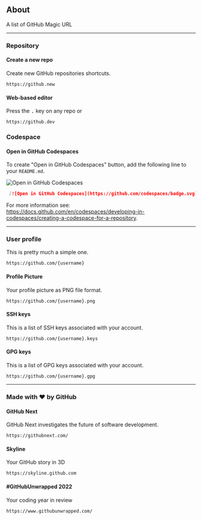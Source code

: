 ## About
A list of GitHub Magic URL

---

### Repository

#### Create a new repo
Create new GitHub repositories shortcuts.
```
https://github.new
```

#### Web-based editor
Press the <kbd>.</kbd> key on any repo or
```
https://github.dev
```

### Codespace

#### Open in GitHub Codespaces 
To create "Open in GitHub Codespaces" button, add the following line to your `README.md`.

![Open in GitHub Codespaces](https://github.com/codespaces/badge.svg)

```md
 [![Open in GitHub Codespaces](https://github.com/codespaces/badge.svg)](https://codespaces.new/:owner/:repo)
```

For more information see: https://docs.github.com/en/codespaces/developing-in-codespaces/creating-a-codespace-for-a-repository.

---

### User profile
This is pretty much a simple one.
```
https://github.com/{username}
```

#### Profile Picture
Your profile picture as PNG file format.
```
https://github.com/{username}.png
```

#### SSH keys
This is a list of SSH keys associated with your account.
```
https://github.com/{username}.keys
```

#### GPG keys
This is a list of GPG keys associated with your account.
```
https://github.com/{username}.gpg
```

---
### Made with ♥ by GitHub

#### GitHub Next
GitHub Next investigates the future of software development.
```
https://githubnext.com/
```

#### Skyline
Your GitHub story in 3D
```
https://skyline.github.com
```

#### #GitHubUnwrapped 2022
Your coding year in review
```
https://www.githubunwrapped.com/
```
